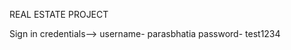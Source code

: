  REAL ESTATE PROJECT

 Sign in credentials-->  username- parasbhatia
                         password- test1234
